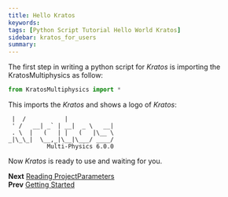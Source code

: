 ```yaml
---
title: Hello Kratos
keywords:
tags: [Python Script Tutorial Hello World Kratos]
sidebar: kratos_for_users
summary:
---
```


The first step in writing a python script for *Kratos* is importing the KratosMultiphysics as follow:

```python
from KratosMultiphysics import *
```

This imports the *Kratos* and shows a logo of *Kratos*:

```console
 |  /           |
 ' /   __| _` | __|  _ \   __|
 . \  |   (   | |   (   |\__ \
_|\_\_|  \__,_|\__|\___/ ____/
           Multi-Physics 6.0.0
```

Now *Kratos* is ready to use and waiting for you.

**Next** [Reading ProjectParameters](Input_Output_and_Visualization/Project_Parameters)<br>
**Prev** [Getting Started](Getting_Started)

